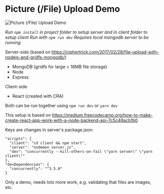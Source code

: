# Picture (/File) Upload Demo

![Picture (/File) Upload Demo](https://github.com/IADT-AdvancedJS/mern-file-upload/blob/master/file-upload.png)

*Run `npm install` in project folder to setup server and in client folder to setup client*
*Run with `npm run dev`*
*Requires local mongodb server to be running*

Server-side (based on https://ciphertrick.com/2017/02/28/file-upload-with-nodejs-and-gridfs-mongodb/)
- MongoDB (gridfs for large > 16MB file storage)
- Node
- Express

Client-side
- React (created with CRA)

Both can be run together using
`npm run dev` or `yarn dev`

This setup is based on https://medium.freecodecamp.org/how-to-make-create-react-app-work-with-a-node-backend-api-7c5c48acb1b0

Keys are changes in server's package.json:

```
"scripts": {
  "client": "cd client && npm start",
  "server": "nodemon server.js",
  "dev": "concurrently --kill-others-on-fail \"yarn server\" \"yarn client\""
},
"devDependencies": {
  "concurrently": "^3.5.0"
}
```


Only a demo, needs lots more work, e.g. validating that files are images, etc.
